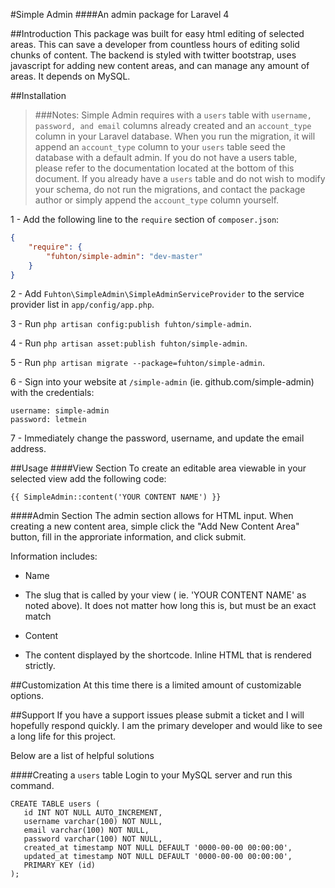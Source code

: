 #Simple Admin
####An admin package for Laravel 4

##Introduction
This package was built for easy html editing of selected areas. This can save a developer from countless hours of editing solid chunks of content. The backend is styled with twitter bootstrap, uses javascript for adding new content areas, and can manage any amount of areas. It depends on MySQL.


##Installation
> ###Notes:
> Simple Admin requires with a  `users` table with `username, password, and email` columns already created and an `account_type` column in your Laravel database. When you run the migration, it will append an `account_type` column to your `users` table  seed the database with a default admin. If you do not have a users table, please refer to the documentation located at the bottom of this document. If you already have a `users` table and do not wish to modify your schema, do not run the migrations, and contact the package author or simply append the `account_type` column yourself.

1 - Add the following line to the `require` section of `composer.json`:

```json
{
    "require": {
        "fuhton/simple-admin": "dev-master"
    }
}
```


2 - Add `Fuhton\SimpleAdmin\SimpleAdminServiceProvider` to the service provider list in `app/config/app.php`.

3 - Run `php artisan config:publish fuhton/simple-admin`.

4 - Run `php artisan asset:publish fuhton/simple-admin`.

5 - Run `php artisan migrate --package=fuhton/simple-admin`.

6 - Sign into your website at `/simple-admin` (ie. github.com/simple-admin) with the credentials:
```
username: simple-admin
password: letmein
```

7 - Immediately change the password, username, and update the email address.


##Usage
####View Section
To create an editable area viewable in your selected view add the following code:
```
{{ SimpleAdmin::content('YOUR CONTENT NAME') }}
```

####Admin Section
The admin section allows for HTML input. When creating a new content area, simple click the "Add New Content Area" button, fill in the approriate information, and click submit.

Information includes:

* Name
- The slug that is called by your view ( ie. 'YOUR CONTENT NAME' as noted above). It does not matter how long this is, but must be an exact match

* Content
- The content displayed by the shortcode. Inline HTML that is rendered strictly.

##Customization
At this time there is a limited amount of customizable options.

##Support
If you have a support issues please submit a ticket and I will hopefully respond quickly. I am the primary developer and would like to see a long life for this project.

Below are a list of helpful solutions

####Creating a `users` table
Login to your MySQL server and run this command.
```
CREATE TABLE users (
   id INT NOT NULL AUTO_INCREMENT,
   username varchar(100) NOT NULL,
   email varchar(100) NOT NULL,
   password varchar(100) NOT NULL,
   created_at timestamp NOT NULL DEFAULT '0000-00-00 00:00:00',
   updated_at timestamp NOT NULL DEFAULT '0000-00-00 00:00:00',
   PRIMARY KEY (id)
);
```
